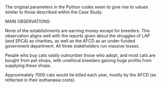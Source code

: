 The original parameters in the Python codes seem to give rise to values similar to those described within the Case Study.

MAIN OBSERVATIONS:

None of the establishments are earning money except for breeders.
This observation aligns well with the reports given about the struggles of LAP (and SPCA) as charities, as well as the AFCD as an under-funded government department.
All three stakeholders run massive losses.

People who buy cats vastly outnumber those who adopt, and most cats are bought from pet shops, with unethical breeders gaining huge profits from supplying these shops.

Approximately 7000 cats would be killed each year, mostly by the AFCD (as reflected in their euthanasia costs).
